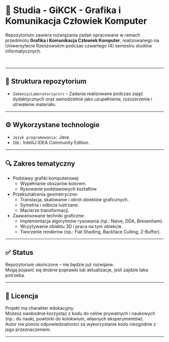 # 📘 Studia - GiKCK - Grafika i Komunikacja Człowiek Komputer

Repozytorium zawiera rozwiązania zadań opracowane w ramach przedmiotu **Grafika i Komunikacja Człowiek Komputer**, realizowanego na Uniwersytecie Rzeszowskim podczas czwartego (4) semestru studiów informatycznych.  

&nbsp;  

---

## 📁 Struktura repozytorium

- `Zadania/Laboratoria/src` – Zadania realizowane podczas zajęć dydaktycznych oraz samodzielnie jako uzupełnienie, rozszerzenie i utrwalenie materiału.  

---

## ⚙️ Wykorzystane technologie

- `Język programowania:` Java.  
- `IDE:` IntelliJ IDEA Community Edition.  

---

## 🔍 Zakres tematyczny

- Podstawy grafiki komputerowej:  
  - Wypełnianie obszarów kolorem.  
  - Rysowanie podstawowych kształtów.  
- Przekształcenia geometryczne:  
  - Translacja, skalowanie i obrót obiektów graficznych.  
  - Symetria i odbicia lustrzane.  
  - Macierze transformacji.​  
- Zaawansowane techniki graficzne:  
  - Implementacja algorytmów rysowania (np.: Naive, DDA, Bresenham).  
  - Wczytywanie obiektu 3D i praca na tym obiekcie.  
  - Tworzenie renderów (np.: Flat Shading, Backface Culling, Z-Buffor).  

---

## ✅ Status

Repozytorium ukończone – nie będzie już rozwijane.  
Mogą pojawić się drobne poprawki lub aktualizacje, jeśli zajdzie taka potrzeba.  

---

## 📄 Licencja

Projekt ma charakter edukacyjny.  
Możesz swobodnie korzystać z kodu do celów prywatnych i naukowych (np.: do nauki, powtórki do kolokwium, własnych eksperymentów).  
Autor nie ponosi odpowiedzialności za wykorzystanie kodu niezgodnie z jego przeznaczeniem.  

---
